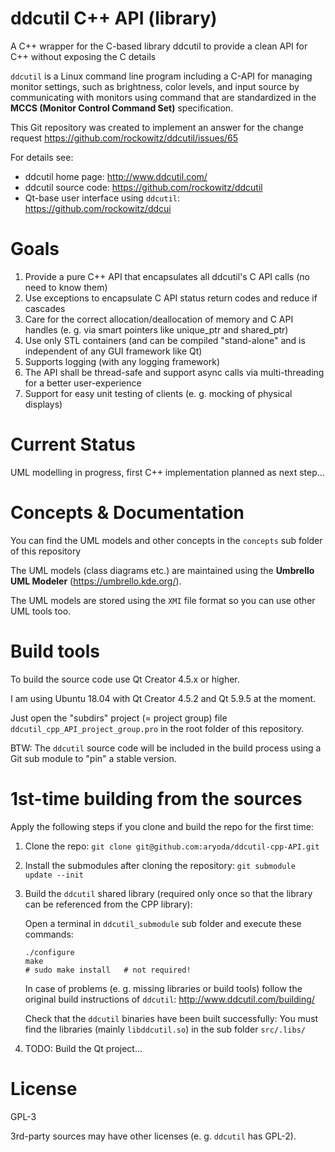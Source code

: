 # ddcutil C++ API (library)

A C++ wrapper for the C-based library ddcutil to provide a clean API for C++ without exposing the C details

`ddcutil` is a Linux command line program including a C-API for managing monitor settings,
such as brightness, color levels, and input source by communicating with monitors using command that are standardized in the
**MCCS (Monitor Control Command Set)** specification.

This Git repository was created to implement an answer for the change request https://github.com/rockowitz/ddcutil/issues/65

For details see:

* ddcutil home page: http://www.ddcutil.com/
* ddcutil source code: https://github.com/rockowitz/ddcutil
* Qt-base user interface using `ddcutil`: https://github.com/rockowitz/ddcui



# Goals

1. Provide a pure C++ API that encapsulates all ddcutil's C API calls (no need to know them)
1. Use exceptions to encapsulate C API status return codes and reduce if cascades
1. Care for the correct allocation/deallocation of memory and C API handles (e. g. via smart pointers like unique_ptr and shared_ptr)
1. Use only STL containers (and can be compiled "stand-alone" and is independent of any GUI framework like Qt)
1. Supports logging (with any logging framework)
1. The API shall be thread-safe and support async calls via multi-threading for a better user-experience
1. Support for easy unit testing of clients (e. g. mocking of physical displays)



# Current Status

UML modelling in progress, first C++ implementation planned as next step...



# Concepts & Documentation

You can find the UML models and other concepts in the `concepts` sub folder of this repository

The UML models (class diagrams etc.) are maintained using the **Umbrello UML Modeler** (https://umbrello.kde.org/).

The UML models are stored using the `XMI` file format so you can use other UML tools too.



# Build tools

To build the source code use Qt Creator 4.5.x or higher.

I am using Ubuntu 18.04 with Qt Creator 4.5.2 and Qt 5.9.5 at the moment.

Just open the "subdirs" project (= project group) file `ddcutil_cpp_API_project_group.pro`
in the root folder of this repository.

BTW: The `ddcutil` source code will be included in the build process using a Git sub module to "pin" a stable version.



# 1st-time building from the sources

Apply the following steps if you clone and build the repo for the first time:

1. Clone the repo: `git clone git@github.com:aryoda/ddcutil-cpp-API.git`
2. Install the submodules after cloning the repository:
   `git submodule update --init`
3. Build the `ddcutil` shared library (required only once so that the library can be referenced from the CPP library):

   Open a terminal in `ddcutil_submodule` sub folder and execute these commands:
   ```
   ./configure
   make
   # sudo make install   # not required!
   ```
   In case of problems (e. g. missing libraries or build tools) follow the original build instructions of `ddcutil`: http://www.ddcutil.com/building/

   Check that the `ddcutil` binaries have been built successfully: You must find the libraries (mainly `libddcutil.so`) in the sub folder `src/.libs/`
   
4. TODO: Build the Qt project...


   
# License

GPL-3

3rd-party sources may have other licenses (e. g. `ddcutil` has GPL-2).

